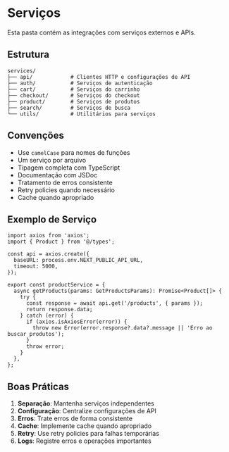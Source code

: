 # Serviços

Esta pasta contém as integrações com serviços externos e APIs.

## Estrutura

```
services/
├── api/            # Clientes HTTP e configurações de API
├── auth/           # Serviços de autenticação
├── cart/           # Serviços do carrinho
├── checkout/       # Serviços do checkout
├── product/        # Serviços de produtos
├── search/         # Serviços de busca
└── utils/          # Utilitários para serviços
```

## Convenções

- Use `camelCase` para nomes de funções
- Um serviço por arquivo
- Tipagem completa com TypeScript
- Documentação com JSDoc
- Tratamento de erros consistente
- Retry policies quando necessário
- Cache quando apropriado

## Exemplo de Serviço

```tsx
import axios from 'axios';
import { Product } from '@/types';

const api = axios.create({
  baseURL: process.env.NEXT_PUBLIC_API_URL,
  timeout: 5000,
});

export const productService = {
  async getProducts(params: GetProductsParams): Promise<Product[]> {
    try {
      const response = await api.get('/products', { params });
      return response.data;
    } catch (error) {
      if (axios.isAxiosError(error)) {
        throw new Error(error.response?.data?.message || 'Erro ao buscar produtos');
      }
      throw error;
    }
  },
};
```

## Boas Práticas

1. **Separação**: Mantenha serviços independentes
2. **Configuração**: Centralize configurações de API
3. **Erros**: Trate erros de forma consistente
4. **Cache**: Implemente cache quando apropriado
5. **Retry**: Use retry policies para falhas temporárias
6. **Logs**: Registre erros e operações importantes
